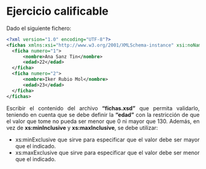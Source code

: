 
<div align="justify">

# Ejercicio calificable

  Dado el siguiente fichero:

  ```xml
  <?xml version="1.0" encoding="UTF-8"?>
<fichas xmlns:xsi="http://www.w3.org/2001/XMLSchema-instance" xsi:noNamespaceSchemaLocation="fichas.xsd">
    <ficha numero="1">
        <nombre>Ana Sanz Tin</nombre>
        <edad>22</edad>
    </ficha>
    <ficha numero="2">
        <nombre>Iker Rubio Mol</nombre>
        <edad>23</edad>
    </ficha>
</fichas>
  ```
  Escribir el contenido del archivo __“fichas.xsd”__ que permita validarlo, teniendo en cuenta que se debe definir la __“edad”__ con la restricción de que el valor que tome no pueda ser menor que 0 ni mayor que 130. Además, en vez de __xs:minInclusive__ y __xs:maxInclusive__, se debe utilizar:
  - xs:minExclusive que sirve para especificar que el valor debe ser mayor que el indicado.
  - xs:maxExclusive que sirve para especificar que el valor debe ser menor que el indicado.
